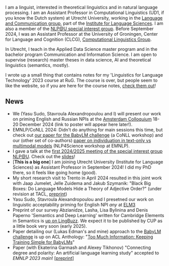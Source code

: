 I am a linguist, interested in theoretical linguistics and in natural language processing. I am an Assistant Professor in Computational Linguistics (UD1, if you know the Dutch system) at Utrecht University, working in the [Language and Communication group](https://www.uu.nl/en/research/institute-for-language-sciences/research/language-and-communication), part of the [Institute for Language Sciences](https://www.uu.nl/en/research/institute-for-language-sciences). I am also a member of the [NLP@U special interest group](https://www.uu.nl/en/research/applied-data-science/special-interest-group-text-mining). Before September 2024, I was an Assistant Professor at the University of Groningen, Center for Language and Cognition (CLCG), [Computational Linguistics Group](https://www.rug.nl/research/clcg/research/cl/). 

In Utrecht, I teach in the Applied Data Science master program and in the bachelor program Communication and Information Science. I am open to supervise (research) master theses in data science, AI and theoretical linguistics (semantics, mostly).

I wrote up a small thing that contains notes for my 'Linguistics for Language Technology' 2023 course at RuG. The course is over, but people seem to like the website, so if you are here for the course notes, [check them out](https://bylinina.github.io/ling_course/)!

## News

- We (Yasu Sudo, Stavroula Alexandropoulou and I) will present our work on priming English and Russian NPIs at the [Amsterdam Colloquium](https://events.illc.uva.nl/AC/AC2024/Conference/) 18-20 December 2024 (link to poster will appear here later!).
- EMNLP/CoNLL 2024: Didn't do anything for main sessions this time, but check out [our paper for the BabyLM challenge](https://arxiv.org/abs/2410.21254) (a CoNLL workshop) and our (other set of co-authors) [paper on individuation in text-only vs multimodal models](https://arxiv.org/abs/2409.18868) (NLP4Science workshop at EMNLP).
- I gave a talk at the [first 2024/2025 meeting of the special interest group NLP@U](https://www.uu.nl/en/events/nlpu-period-1-meeting). Check out the [slides](https://docs.google.com/presentation/d/1ZBdOZpg0qlmT9LIeaJRYcxDHpK1AgZc09wjreEyem8A/edit?usp=sharing)!
- \[**This is a big one**\] I am joining Utrecht University (Institute for Language Sciences) as Assistant Professor in September 2024! I did my PhD there, so it feels like going home (good).
- My short research visit to Trento in April 2024 resulted in this joint work with Jaap Jumelet, Jelle Zuidema and Jakub Szymanik: "Black Big Boxes: Do Language Models Hide a Theory of Adjective Order?" (under revision at TACL, [preprint](https://arxiv.org/abs/2407.02136))
- Yasu Sudo, Stavroula Alexandropoulou and I presetned our work on linguistic acceptability priming for English NPI _any_ at [ELM3](https://www.elm-conference.net/archive/elm-3-2024/)
- Preprint of our survey Abzianidze, Lasha, Lisa Bylinina and Denis Paperno 'Semantics and Deep Learning' written for Cambridge Elements in Semantics is [up on LingBuzz](https://lingbuzz.net/lingbuzz/007736). We expect it to be published by CUP as a little book very soon (early 2025).
- Paper detailing our (Lukas Edman's and mine) approach to the [BabyLM challenge](https://babylm.github.io/) is up on ACL Anthology: "[Too Much Information: Keeping Training Simple for BabyLMs](https://aclanthology.org/2023.conll-babylm.8/)"
- Paper (with Ekaterina Garmash and Alexey Tikhonov) "Connecting degree and polarity: An artificial language learning study" accepted to _EMNLP 2023 main_! [[preprint]](https://arxiv.org/abs/2109.06333)

<!---  
- Joint work with Alexey Tikhonov and Denis Paperno on multimodal word representations accepted to \*_SEM_ 2023 [[preprint]](https://arxiv.org/abs/2306.02348)
- I joined the CompLing group in Groningen as Assistant Professor! Starting 1 Dec 2022.
- Paper on polarity in multilingual models accepted to CogSci2022: "[The driving forces of polarity-sensitivity: Experiments with multilingual pre-trained neural language models](https://escholarship.org/uc/item/9xj2t25t)".
- My paper with Alexey Tikhonov has been accepted to _ACL 2022_ main conference! Here it is: "[Transformers in the loop: Polarity in neural models of language](https://aclanthology.org/2022.acl-long.455/)".
- On the 14th June 2022, I presented my recent work at the [Computational Linguistics Seminar](http://projects.illc.uva.nl/LaCo/CLS/), ILLC, University of Amsterdam.
- I presented my recent joint work with Alexey Tikhonov on artificial language learning applied to multilingual pre-trained language models at [ILFC Seminar](https://gdr-lift.loria.fr/monthy-online-ilfc-seminar/) (CNRS, Paris) and at the "[Jabberwocky Words in Linguistics](https://www.umass.edu/languageacquisition/jabberwocky-words-linguistics-workshop-feb-11-12-umass-unibuc)" workshop (UniBuc & UMass Amherst).
- Two large-scale COVID-related psychology studies I contributed to a bit are ready: [one](https://www.nature.com/articles/s41562-021-01173-x) published  _Nature Human Behaviour_, [one more]([https://doi.org/10.31234/osf.io/n3dyf](https://www.pnas.org/doi/abs/10.1073/pnas.2111091119) published by _PNAS_; [yet one more](https://link.springer.com/article/10.1007/s42761-022-00128-3) appeared in _Affective Science_.
- The video of my keynote at _Sinn und Bedeutung 25_ (Sept 2020) is available online: "[Existence and Plurality](https://osf.io/k97bz/)".
--->
